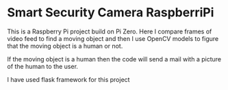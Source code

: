# Smart Security Camera RaspberriPi


This is a Raspberry Pi project build on Pi Zero. Here I compare frames of video feed to find a moving object and then I use OpenCV models to figure that the moving object is a human or not.


If the moving object is a human then the code will send a mail with a picture of the human to the user.


I have used flask framework for this project
